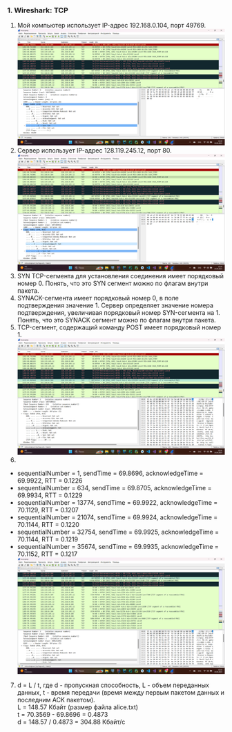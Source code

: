 ### 1. Wireshark: TCP
1. Мой компьютер использует IP-адрес 192.168.0.104, порт 49769.
![alt text](./screenshots/wireshark/1.png)
2. Сервер использует IP-адрес 128.119.245.12, порт 80.
![alt text](./screenshots/wireshark/2.png)
3. SYN TCP-сегмента для установления соединения имеет порядковый номер 0. 
Понять, что это SYN сегмент можно по флагам внутри пакета.
4. SYNACK-сегмента имеет порядковый номер 0, в поле подтверждения значение 1. 
Cервер определяет значение номера подтверждения, увеличивая порядковый номер SYN-сегмента на 1. 
Понять, что это SYNACK сегмент можно по флагам внутри пакета.
5. TCP-сегмент, содержащий команду POST имеет порядковый номер 1.
![alt text](./screenshots/wireshark/3.png)
6.
- sequentialNumber = 1, sendTime = 69.8696, acknowledgeTime = 69.9922, RTT = 0.1226
- sequentialNumber = 634, sendTime = 69.8705, acknowledgeTime = 69.9934, RTT = 0.1229
- sequentialNumber = 13774, sendTime = 69.9922, acknowledgeTime = 70.1129, RTT = 0.1207
- sequentialNumber = 21074, sendTime = 69.9924, acknowledgeTime = 70.1144, RTT = 0.1220
- sequentialNumber = 32754, sendTime = 69.9925, acknowledgeTime = 70.1144, RTT = 0.1219
- sequentialNumber = 35674, sendTime = 69.9935, acknowledgeTime = 70.1152, RTT = 0.1217
![alt text](./screenshots/wireshark/4.png)
7. d = L / t, где d - пропускная способность, L - объем переданных данных, t - время передачи (время между первым пакетом данных и последним ACK пакетом).  
L = 148.57 Кбайт (размер файла alice.txt)  
t = 70.3569 - 69.8696 = 0.4873  
d = 148.57 / 0.4873 = 304.88 Кбайт/c